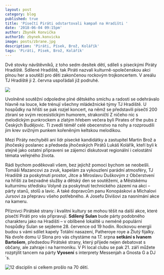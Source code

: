 ```yaml
---
layout: post
category: blog
published: true
title: 'Písečtí Piráti odstartovali kampaň na Hradišti '
date: '2018-06-04 09:15pm'
author: Zbyněk Konvička
authorId: zbynek.konvicka
image: posts/zbrane.jpg
description: 'Piráti, Písek, Brož, Kolářík'
tags: 'Piráti, Písek, Brož, Kolářík'
---
```

Dvě stovky návštěvníků, z toho sedm desítek dětí, sdíleli s píseckými Piráty Hradiště. Sdílené Hradiště, tak Piráti nazvali kulturně-společenskou akci plnou her a soutěží pro děti zakončenou rockovým trojkoncertem. V areálu TJ Hradiště ji 2. června uspořádali již podruhé. 

![](posts/lidi.jpg)

Uvolněné soutěžní odpoledne plné dětského smíchu a radosti se odehrávalo hlavně na louce, kde trénují všechny mládežnické týmy TJ Hradiště. U hospůdky na hřišti se pak rozjel koncert, na němž se představili písečtí 200 zbraní se svým recesistickým humorem, strakoničtí Z ničeho nic s melodickým punkrockem a zlatým hřebem večera byli Pirates of the pubs z Českých Budějovic. Ti zvedli téměř celé obecenstvo na nohy a rozproudili jim krev svižným punkem kořeněným keltskou melodikou. 

Mezi Piráty nechyběli ani lídr písecké kandidátky a zastupitel Martin Brož a jihočeský poslanec a předseda jihočeských Pirátů Lukáš Kolářík, kteří byli k stejně jako ostatní připraveni se zájemci diskutovat regionální i celostátní témata veřejného života.

Rádi bychom poděkovali všem, bez jejichž pomoci bychom se neobešli. Tomáši Mazancovi za zvuk, kapelám za vykouzlení parádní atmosféry, TJ Hradiště za poskytnutí prostor, Jitce a Miroslavu Duškovým z Občerstvení na hřišti za bezvadné služby a dětský den se soutěžemi, a Městskému kulturnímu středisku Volyně za poskytnutí technického zázemí na akci – párty stanů, stolů a lavic. A také dopravcům panu Konopáskovi a Michalovi Jursovi za přepravu všeho potřebného. A Josefu Divišovi za nasnímání akce na kameru.

Příznivci Pirátské strany i kvalitní kultury se mohou těšit na další akce, které písečtí Piráti pro vás připravují. **Sdílený Sulan** bude párty podobného charakteru jako na Hradišti – v oblíbené lokalitě u neméně populární hospůdky Sulan se sejdeme 28. července od 19 hodin. Rockovou energii budou s vámi sdílet kapely Totální nasazení, Patheroye roye a Žlutý fijalky. Na dvoře domu U Slona pro vás chystáme na 17. srpna **setkání s Ivanem Bartošem**, předsedou Pirátské strany, který přijede nejen debatovat s občany, ale zahraje i na harmoniku. V Pí local clubu se pak 21. září můžete rozptýlit tancem na párty **Vyosení** s interprety Messenjah a Gnosta G a DJ´s.

![12 disciplín si celkem prošlo na 70 dětí.](posts/deti.jpg)
